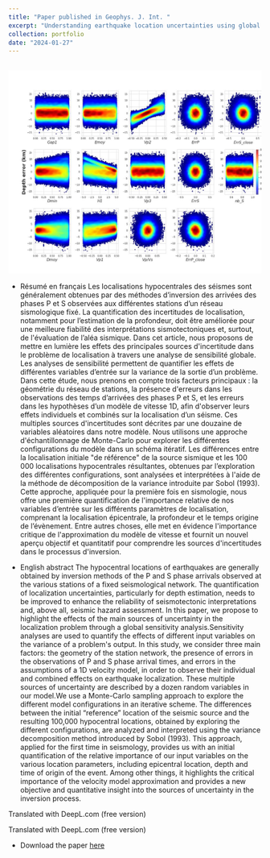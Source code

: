 ```yaml
---
title: "Paper published in Geophys. J. Int. "
excerpt: "Understanding earthquake location uncertainties using global sensitivity analysis framework <br/><img src='/images/Sobol_article.png'>"
collection: portfolio
date: "2024-01-27"
---
```


<br/><img src='/images/Sobol_figure.jpg'>

* Résumé en français
Les localisations hypocentrales des séismes sont généralement obtenues par des méthodes d’inversion des arrivées des phases P et S observées aux différentes stations d’un réseau sismologique fixé. La quantification des incertitudes de localisation, notamment pour l’estimation de la profondeur, doit être améliorée pour une meilleure fiabilité des interprétations sismotectoniques et, surtout, de l'évaluation de l’aléa sismique. Dans cet article, nous proposons de mettre en lumière les effets des principales sources d'incertitude dans le problème de localisation à travers une analyse de sensibilité globale.
Les analyses de sensibilité permettent de quantifier les effets de différentes variables d’entrée sur la variance de la sortie d’un problème. Dans cette étude, nous prenons en compte trois facteurs principaux : la géométrie du réseau de stations, la présence d'erreurs dans les observations des temps d’arrivées des phases P et S, et les erreurs dans les hypothèses d’un modèle de vitesse 1D, afin d'observer leurs effets individuels et combinés sur la localisation d’un séisme. Ces multiples sources d'incertitudes sont décrites par une douzaine de variables aléatoires dans notre modèle.
Nous utilisons une approche d'échantillonnage de Monte-Carlo pour explorer les différentes configurations du modèle dans un schéma itératif. Les différences entre la localisation initiale "de référence" de la source sismique et les 100 000 localisations hypocentrales résultantes, obtenues par l’exploration des différentes configurations, sont analysées et interprétées à l'aide de la méthode de décomposition de la variance introduite par Sobol (1993). Cette approche, appliquée pour la première fois en sismologie, nous offre une première quantification de l'importance relative de nos variables d’entrée sur les différents paramètres de localisation, comprenant la localisation épicentrale, la profondeur et le temps origine de l’évènement. Entre autres choses, elle met en évidence l'importance critique de l'approximation du modèle de vitesse et fournit un nouvel aperçu objectif et quantitatif pour comprendre les sources d'incertitudes dans le processus d'inversion.

* English abstract 
The hypocentral locations of earthquakes are generally obtained by inversion methods of the P and S phase arrivals observed at the various stations of a fixed seismological network. The quantification of localization uncertainties, particularly for depth estimation, needs to be improved to enhance the reliability of seismotectonic interpretations and, above all, seismic hazard assessment. In this paper, we propose to highlight the effects of the main sources of uncertainty in the localization problem through a global sensitivity analysis.Sensitivity analyses are used to quantify the effects of different input variables on the variance of a problem's output. In this study, we consider three main factors: the geometry of the station network, the presence of errors in the observations of P and S phase arrival times, and errors in the assumptions of a 1D velocity model, in order to observe their individual and combined effects on earthquake localization. These multiple sources of uncertainty are described by a dozen random variables in our model.We use a Monte-Carlo sampling approach to explore the different model configurations in an iterative scheme. The differences between the initial “reference” location of the seismic source and the resulting 100,000 hypocentral locations, obtained by exploring the different configurations, are analyzed and interpreted using the variance decomposition method introduced by Sobol (1993). This approach, applied for the first time in seismology, provides us with an initial quantification of the relative importance of our input variables on the various location parameters, including epicentral location, depth and time of origin of the event. Among other things, it highlights the critical importance of the velocity model approximation and provides a new objective and quantitative insight into the sources of uncertainty in the inversion process.

Translated with DeepL.com (free version)

Translated with DeepL.com (free version)

* Download the paper [here](/files/Laporte_GJI_Sobol.pdf)